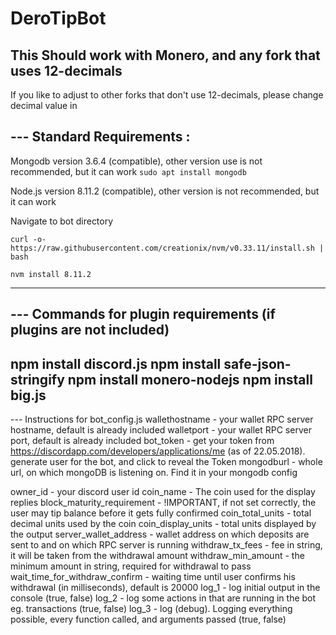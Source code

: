 # DeroTipBot

## This Should work with Monero, and any fork that uses 12-decimals

If you like to adjust to other forks that don't use 12-decimals, please change decimal value in 


--- Standard Requirements : 
----------------------------------------------------------------------------
Mongodb version 3.6.4 (compatible), other version use is not recommended, but it can work
```sudo apt install mongodb```

Node.js version 8.11.2 (compatible), other version is not recommended, but it can work

Navigate to bot directory
```
curl -o- https://raw.githubusercontent.com/creationix/nvm/v0.33.11/install.sh | bash

nvm install 8.11.2
```
----------------------------------------------------------------------------
--- Commands for plugin requirements (if plugins are not included)
----------------------------------------------------------------------------
npm install discord.js
npm install safe-json-stringify
npm install monero-nodejs
npm install big.js
----------------------------------------------------------------------------
--- Instructions for bot_config.js
wallethostname - your wallet RPC server hostname, default is already included
walletport - your wallet RPC server port, default is already included
bot_token - get your token from https://discordapp.com/developers/applications/me (as of 22.05.2018). generate user for the bot, and click to reveal the Token
mongodburl - whole url, on which mongoDB is listening on. Find it in your mongodb config

owner_id - your discord user id
coin_name - The coin used for the display replies
block_maturity_requirement - !IMPORTANT, if not set correctly, the user may tip balance before it gets fully confirmed
coin_total_units - total decimal units used by the coin
coin_display_units - total units displayed by the output
server_wallet_address - wallet address on which deposits are sent to and on which RPC server is running
withdraw_tx_fees - fee in string, it will be taken from the withdrawal amount
withdraw_min_amount - the minimum amount in string, required for withdrawal to pass
wait_time_for_withdraw_confirm - waiting time until user confirms his withdrawal (in milliseconds), default is 20000
log_1 - log initial output in the console (true, false)
log_2 - log some actions in that are running in the bot eg. transactions (true, false)
log_3 - log (debug). Logging everything possible, every function called, and arguments passed (true, false)
